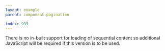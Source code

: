 ```yaml
---
layout: example
parent: component.pagination

index: 999
---
```


There is no in-built support for loading of sequential content so additional JavaScript will be required if this version is to be used.

